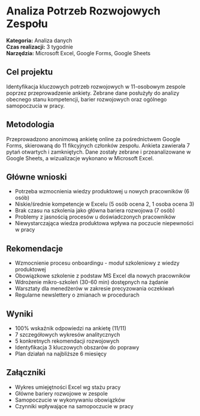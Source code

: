 # Analiza Potrzeb Rozwojowych Zespołu

**Kategoria:** Analiza danych  
**Czas realizacji:** 3 tygodnie  
**Narzędzia:** Microsoft Excel, Google Forms, Google Sheets

## Cel projektu

Identyfikacja kluczowych potrzeb rozwojowych w 11-osobowym zespole poprzez przeprowadzenie ankiety. Zebrane dane posłużyły do analizy obecnego stanu kompetencji, barier rozwojowych oraz ogólnego samopoczucia w pracy.

## Metodologia

Przeprowadzono anonimową ankietę online za pośrednictwem Google Forms, skierowaną do 11 fikcyjnych członków zespołu. Ankieta zawierała 7 pytań otwartych i zamkniętych. Dane zostały zebrane i przeanalizowane w Google Sheets, a wizualizacje wykonano w Microsoft Excel.

## Główne wnioski

- Potrzeba wzmocnienia wiedzy produktowej u nowych pracowników (6 osób)
- Niskie/średnie kompetencje w Excelu (5 osób ocena 2, 1 osoba ocena 3)
- Brak czasu na szkolenia jako główna bariera rozwojowa (7 osób)
- Problemy z jasnością procesów u doświadczonych pracowników
- Niewystarczająca wiedza produktowa wpływa na poczucie niepewności w pracy

## Rekomendacje

- Wzmocnienie procesu onboardingu - moduł szkoleniowy z wiedzy produktowej
- Obowiązkowe szkolenie z podstaw MS Excel dla nowych pracowników
- Wdrożenie mikro-szkoleń (30-60 min) dostępnych na żądanie
- Warsztaty dla menedżerów w zakresie precyzowania oczekiwań
- Regularne newslettery o zmianach w procedurach

## Wyniki

- 100% wskaźnik odpowiedzi na ankietę (11/11)
- 7 szczegółowych wykresów analitycznych
- 5 konkretnych rekomendacji rozwojowych
- Identyfikacja 3 kluczowych obszarów do poprawy
- Plan działań na najbliższe 6 miesięcy

## Załączniki

- Wykres umiejętności Excel wg stażu pracy
- Główne bariery rozwojowe w zespole
- Samopoczucie w wykonywaniu obowiązków
- Czynniki wpływające na samopoczucie w pracy 